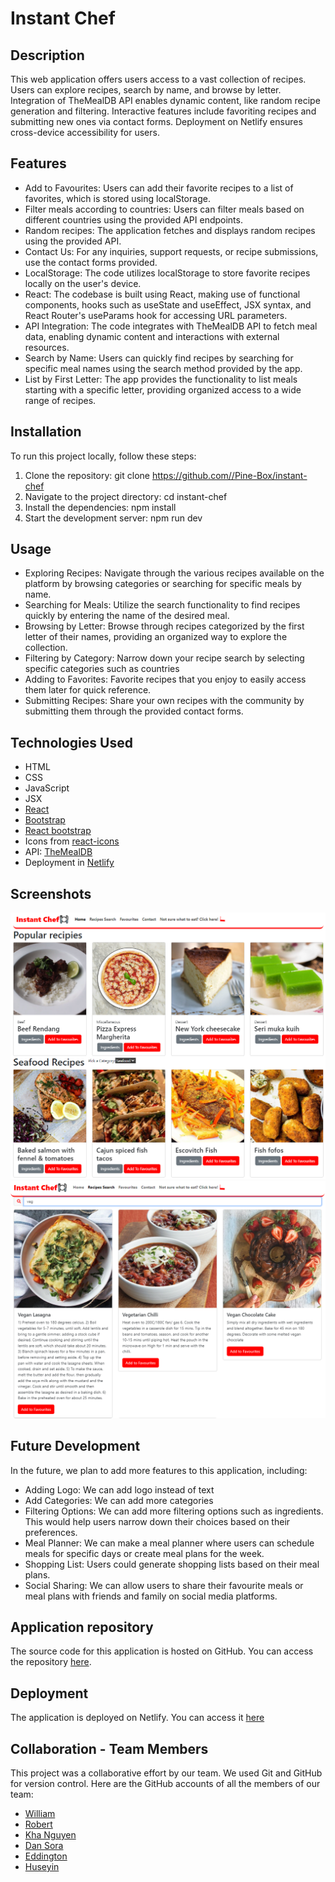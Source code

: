 # Instant Chef

## Description

This web application offers users access to a vast collection of recipes. Users can explore recipes, search by name, and browse by letter. Integration of TheMealDB API enables dynamic content, like random recipe generation and filtering. Interactive features include favoriting recipes and submitting new ones via contact forms. Deployment on Netlify ensures cross-device accessibility for users.

## Features

- Add to Favourites: Users can add their favorite recipes to a list of favorites, which is stored using localStorage.
- Filter meals according to countries: Users can filter meals based on different countries using the provided API endpoints.
- Random recipes: The application fetches and displays random recipes using the provided API.
- Contact Us: For any inquiries, support requests, or recipe submissions, use the contact forms provided.
- LocalStorage: The code utilizes localStorage to store favorite recipes locally on the user's device.
- React: The codebase is built using React, making use of functional components, hooks such as useState and useEffect, JSX syntax, and React Router's useParams hook for accessing URL parameters.
- API Integration: The code integrates with TheMealDB API to fetch meal data, enabling dynamic content and interactions with external resources.
- Search by Name: Users can quickly find recipes by searching for specific meal names using the search method provided by the app.
- List by First Letter: The app provides the functionality to list meals starting with a specific letter, providing organized access to a wide range of recipes.

## Installation

To run this project locally, follow these steps:

1. Clone the repository: git clone https://github.com//Pine-Box/instant-chef
2. Navigate to the project directory: cd instant-chef
3. Install the dependencies: npm install
4. Start the development server: npm run dev

## Usage

- Exploring Recipes: Navigate through the various recipes available on the platform by browsing categories or searching for specific meals by name.
- Searching for Meals: Utilize the search functionality to find recipes quickly by entering the name of the desired meal.
- Browsing by Letter: Browse through recipes categorized by the first letter of their names, providing an organized way to explore the collection.
- Filtering by Category: Narrow down your recipe search by selecting specific categories such as countries
- Adding to Favorites: Favorite recipes that you enjoy to easily access them later for quick reference.
- Submitting Recipes: Share your own recipes with the community by submitting them through the provided contact forms.

## Technologies Used

- HTML
- CSS
- JavaScript
- JSX
- [React](https://react.dev/)
- [Bootstrap](https://getbootstrap.com/)
- [React bootstrap](https://react-bootstrap.netlify.app/)
- Icons from [react-icons](https://react-icons.github.io/react-icons/)
- API: [TheMealDB](https://www.themealdb.com/api.php)
- Deployment in [Netlify](https://www.netlify.com/)

## Screenshots

![home-ss](./src/assets/images/home-ss.png)
![search-ss](./src/assets/images/search-ss.png)

## Future Development

In the future, we plan to add more features to this application, including:

- Adding Logo: We can add logo instead of text
- Add Categories: We can add more categories
- Filtering Options: We can add more filtering options such as ingredients. This would help users narrow down their choices based on their preferences.
- Meal Planner: We can make a meal planner where users can schedule meals for specific days or create meal plans for the week.
- Shopping List: Users could generate shopping lists based on their meal plans.
- Social Sharing: We can allow users to share their favourite meals or meal plans with friends and family on social media platforms.

## Application repository

The source code for this application is hosted on GitHub. You can access the repository [here](https://github.com/Pine-Box/instant-chef).

## Deployment

The application is deployed on Netlify. You can access it [here](https://netlify.com)

## Collaboration - Team Members

This project was a collaborative effort by our team.
We used Git and GitHub for version control.
Here are the GitHub accounts of all the members of our team:

- [William](https://github.com/howilliam)
- [Robert](https://github.com/Pine-Box)
- [Kha Nguyen](https://github.com/Xero-N)
- [Dan Sora](https://github.com/dansora)
- [Eddington](https://github.com/eampofu)
- [Huseyin](https://github.com/6nhuseyin)
